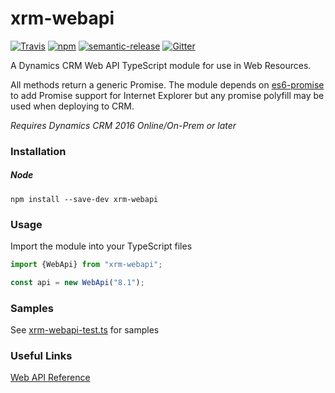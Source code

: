 # xrm-webapi
[![Travis](https://img.shields.io/travis/rust-lang/rust.svg?style=flat-square)](https://travis-ci.org/derekfinlinson/xrm-webapi)
[![npm](https://img.shields.io/npm/v/xrm-webapi.svg?style=flat-square)](https://www.npmjs.com/package/xrm-webapi)
[![semantic-release](https://img.shields.io/badge/%20%20%F0%9F%93%A6%F0%9F%9A%80-semantic--release-e10079.svg?style=flat-square)](https://github.com/semantic-release/semantic-release)
[![Gitter](https://img.shields.io/gitter/room/nwjs/nw.js.svg?style=flat-square)](https://gitter.im/xrm-webapi/Lobby)

A Dynamics CRM Web API TypeScript module for use in Web Resources.

All methods return a generic Promise. The module depends on [es6-promise](https://github.com/stefanpenner/es6-promise) to add Promise support for Internet Explorer but any promise polyfill may be used when deploying to CRM.

*Requires Dynamics CRM 2016 Online/On-Prem or later*

### Installation

##### Node

```
npm install --save-dev xrm-webapi
```
### Usage

Import the module into your TypeScript files

```typescript
import {WebApi} from "xrm-webapi";

const api = new WebApi("8.1");
```

### Samples
See [xrm-webapi-test.ts](test/xrm-webapi-test.ts) for samples

### Useful Links

[Web API Reference](https://msdn.microsoft.com/en-us/library/mt593051.aspx)
